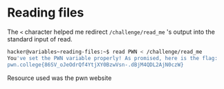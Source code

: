 # Reading files
The `<` character helped me redirect `/challenge/read_me` 's output into the standard input of read. 
```bash
hacker@variables~reading-files:~$ read PWN < /challenge/read_me
You've set the PWN variable properly! As promised, here is the flag:
pwn.college{86SV_oJeOdrQf4YtjXY0BzwVsn-.dBjM4QDL2AjN0czW}
```
Resource used was the pwn website
